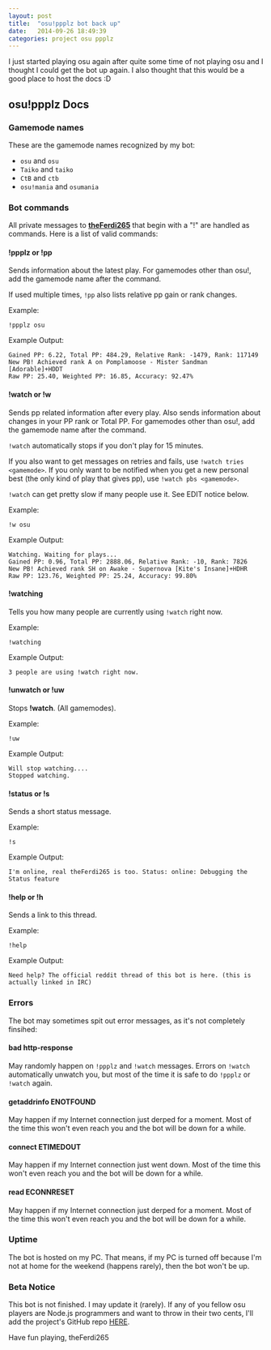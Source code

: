 ```yaml
---
layout: post
title:  "osu!ppplz bot back up"
date:   2014-09-26 18:49:39
categories: project osu ppplz
---
```


I just started playing osu again after quite some time of not playing osu and I thought I could get the bot up again.
I also thought that this would be a good place to host the docs :D

## osu!ppplz Docs

### Gamemode names

These are the gamemode names recognized by my bot:

* `osu` and `osu`
* `Taiko` and `taiko`
* `CtB` and `ctb`
* `osu!mania` and `osumania`

### Bot commands

All private messages to [**theFerdi265**](https://osu.ppy.sh/u/theFerdi265) that begin with a "!" are handled as commands. Here is a list of valid commands:

#### **!ppplz** or **!pp**

Sends information about the latest play. For gamemodes other than osu!, add the gamemode name after the command.

If used multiple times, `!pp` also lists relative pp gain or rank changes.

Example:

`!ppplz osu`

Example Output:

```
Gained PP: 6.22, Total PP: 484.29, Relative Rank: -1479, Rank: 117149
New PB! Achieved rank A on Pomplamoose - Mister Sandman [Adorable]+HDDT
Raw PP: 25.40, Weighted PP: 16.85, Accuracy: 92.47%
```

#### **!watch** or **!w**

Sends pp related information after every play. Also sends information about changes in your PP rank or Total PP. For gamemodes other than osu!, add the gamemode name after the command.

`!watch` automatically stops if you don't play for 15 minutes.

If you also want to get messages on retries and fails, use `!watch tries <gamemode>`.
If you only want to be notified when you get a new personal best (the only kind of play that gives pp), use `!watch pbs <gamemode>`.

`!watch` can get pretty slow if many people use it. See EDIT notice below.

Example:

```!w osu```

Example Output:

```
Watching. Waiting for plays...
Gained PP: 0.96, Total PP: 2888.06, Relative Rank: -10, Rank: 7826
New PB! Achieved rank SH on Awake - Supernova [Kite's Insane]+HDHR
Raw PP: 123.76, Weighted PP: 25.24, Accuracy: 99.80%
```

#### **!watching**

Tells you how many people are currently using `!watch` right now.

Example:

`!watching`

Example Output:

```
3 people are using !watch right now.
```

#### **!unwatch** or **!uw**

Stops **!watch**. (All gamemodes).

Example:

`!uw`

Example Output:

```
Will stop watching....
Stopped watching.
```

#### **!status** or **!s**

Sends a short status message.

Example:

`!s`

Example Output:

```
I'm online, real theFerdi265 is too. Status: online: Debugging the Status feature
```

#### **!help** or **!h**

Sends a link to this thread.

Example:

`!help`

Example Output:

```
Need help? The official reddit thread of this bot is here. (this is actually linked in IRC)
```

### Errors

The bot may sometimes spit out error messages, as it's not completely finsihed:

#### bad http-response

May randomly happen on `!ppplz` and `!watch` messages. Errors on `!watch` automatically unwatch you, but most of the time it is safe to do `!ppplz` or `!watch` again. 

#### getaddrinfo ENOTFOUND

May happen if my Internet connection just derped for a moment. Most of the time this won't even reach you and the bot will be down for a while.

#### connect ETIMEDOUT

May happen if my Internet connection just went down. Most of the time this won't even reach you and the bot will be down for a while.

#### read ECONNRESET

May happen if my Internet connection just derped for a moment. Most of the time this won't even reach you and the bot will be down for a while.

### Uptime

The bot is hosted on my PC. That means, if my PC is turned off because I'm not at home for the weekend (happens rarely), then the bot won't be up.

### Beta Notice

This bot is not finished. I may update it (rarely).
If any of you fellow osu players are Node.js programmers and want to throw in their two cents, I'll add the project's GitHub repo [HERE](https://github.com/Ferdi265/ppplz-server/tree/master).

Have fun playing, theFerdi265